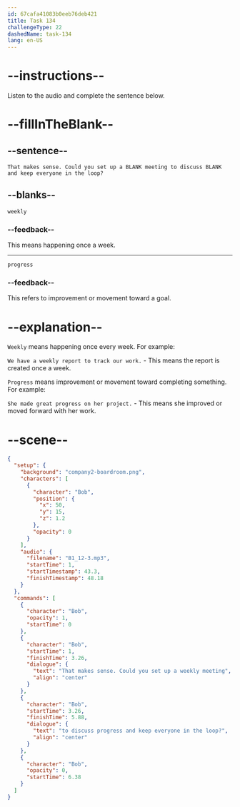```yaml
---
id: 67cafa41083b0eeb76deb421
title: Task 134
challengeType: 22
dashedName: task-134
lang: en-US
---
```


<!-- (Audio) Bob: That makes sense. Could you set up a weekly meeting to discuss progress and keep everyone in the loop? -->

# --instructions--

Listen to the audio and complete the sentence below.  

# --fillInTheBlank--

## --sentence--

`That makes sense. Could you set up a BLANK meeting to discuss BLANK and keep everyone in the loop?`  

## --blanks--

`weekly`  

### --feedback--

This means happening once a week.  

---  

`progress`  

### --feedback--

This refers to improvement or movement toward a goal.  

# --explanation--

`Weekly` means happening once every week. For example:

`We have a weekly report to track our work.` - This means the report is created once a week.

`Progress` means improvement or movement toward completing something. For example:

`She made great progress on her project.` - This means she improved or moved forward with her work.

# --scene--

```json
{
  "setup": {
    "background": "company2-boardroom.png",
    "characters": [
      {
        "character": "Bob",
        "position": {
          "x": 50,
          "y": 15,
          "z": 1.2
        },
        "opacity": 0
      }
    ],
    "audio": {
      "filename": "B1_12-3.mp3",
      "startTime": 1,
      "startTimestamp": 43.3,
      "finishTimestamp": 48.18
    }
  },
  "commands": [
    {
      "character": "Bob",
      "opacity": 1,
      "startTime": 0
    },
    {
      "character": "Bob",
      "startTime": 1,
      "finishTime": 3.26,
      "dialogue": {
        "text": "That makes sense. Could you set up a weekly meeting",
        "align": "center"
      }
    },
    {
      "character": "Bob",
      "startTime": 3.26,
      "finishTime": 5.88,
      "dialogue": {
        "text": "to discuss progress and keep everyone in the loop?",
        "align": "center"
      }
    },
    {
      "character": "Bob",
      "opacity": 0,
      "startTime": 6.38
    }
  ]
}
```
